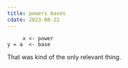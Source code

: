 ```yaml
---
title: powers bases
cdate: 2023-08-22
---
```


```
     x <- power
y = a  <- base
```

That was kind of the only relevant thing.
